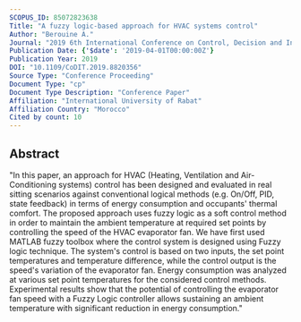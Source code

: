 ```yaml
---
SCOPUS_ID: 85072823638
Title: "A fuzzy logic-based approach for HVAC systems control"
Author: "Berouine A."
Journal: "2019 6th International Conference on Control, Decision and Information Technologies, CoDIT 2019"
Publication Date: {'$date': '2019-04-01T00:00:00Z'}
Publication Year: 2019
DOI: "10.1109/CoDIT.2019.8820356"
Source Type: "Conference Proceeding"
Document Type: "cp"
Document Type Description: "Conference Paper"
Affiliation: "International University of Rabat"
Affiliation Country: "Morocco"
Cited by count: 10
---
```


## Abstract
"In this paper, an approach for HVAC (Heating, Ventilation and Air-Conditioning systems) control has been designed and evaluated in real sitting scenarios against conventional logical methods (e.g. On/Off, PID, state feedback) in terms of energy consumption and occupants' thermal comfort. The proposed approach uses fuzzy logic as a soft control method in order to maintain the ambient temperature at required set points by controlling the speed of the HVAC evaporator fan. We have first used MATLAB fuzzy toolbox where the control system is designed using Fuzzy logic technique. The system's control is based on two inputs, the set point temperatures and temperature difference, while the control output is the speed's variation of the evaporator fan. Energy consumption was analyzed at various set point temperatures for the considered control methods. Experimental results show that the potential of controlling the evaporator fan speed with a Fuzzy Logic controller allows sustaining an ambient temperature with significant reduction in energy consumption."
